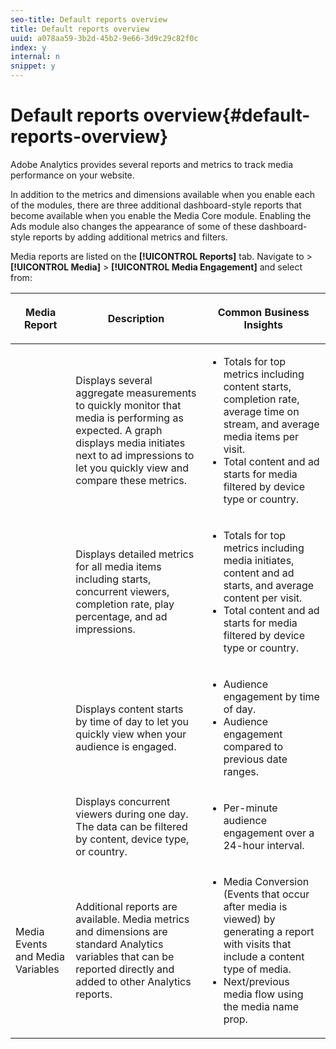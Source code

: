 ```yaml
---
seo-title: Default reports overview
title: Default reports overview
uuid: a078aa59-3b2d-45b2-9e66-3d9c29c82f0c
index: y
internal: n
snippet: y
---
```


# Default reports overview{#default-reports-overview}

Adobe Analytics provides several reports and metrics to track media performance on your website.

In addition to the metrics and dimensions available when you enable each of the modules, there are three additional dashboard-style reports that become available when you enable the Media Core module. Enabling the Ads module also changes the appearance of some of these dashboard-style reports by adding additional metrics and filters.

Media reports are listed on the **[!UICONTROL Reports]** tab. Navigate to > **[!UICONTROL Media]** > **[!UICONTROL Media Engagement]** and select from: 

<table id="table_3B8DDC9D47034856BC4441BA8BB93208"> 
 <thead> 
  <tr> 
   <th colname="col1" class="entry"> <p>Media Report </p> </th> 
   <th colname="col2" class="entry"> <p>Description </p> </th> 
   <th colname="col3" class="entry"> <p>Common Business Insights </p> </th> 
  </tr> 
 </thead>
 <tbody> 
  <tr> 
   <td colname="col1"><a href="../../media-reports/media-default-reports/media-reports-overview.md"></a></td> 
   <td colname="col2"> <p>Displays several aggregate measurements to quickly monitor that media is performing as expected. A graph displays media initiates next to ad impressions to let you quickly view and compare these metrics. </p> </td> 
   <td colname="col3"> 
    <ul id="ul_1B90C2C1B57440BA8482DFDD84ADE078"> 
     <li id="li_1EEE0441DD3E4BAB9BF39DEB8BA7221F">Totals for top metrics including content starts, completion rate, average time on stream, and average media items per visit. </li> 
     <li id="li_9F3095663AFD474CBDB3DEC119FA6FB0">Total content and ad starts for media filtered by device type or country. </li> 
    </ul> </td> 
  </tr> 
  <tr> 
   <td colname="col1"><a href="../../media-reports/media-default-reports/media-reports-detail.md"></a></td> 
   <td colname="col2"> <p>Displays detailed metrics for all media items including starts, concurrent viewers, completion rate, play percentage, and ad impressions. </p> </td> 
   <td colname="col3"> 
    <ul id="ul_2890CE365EA749A483FC47E1960B3B8B"> 
     <li id="li_0298F815952D42F39F6055C041ED9B5A">Totals for top metrics including media initiates, content and ad starts, and average content per visit. </li> 
     <li id="li_D811B51C7D424E6AA6721E9C8281EF61">Total content and ad starts for media filtered by device type or country. </li> 
    </ul> </td> 
  </tr> 
  <tr> 
   <td colname="col1"><a href="../../media-reports/media-default-reports/media-reports-daypart.md"></a></td> 
   <td colname="col2"> <p>Displays content starts by time of day to let you quickly view when your audience is engaged. </p> </td> 
   <td colname="col3"> 
    <ul id="ul_2F16537BD35D49AE893B8B6975731C39"> 
     <li id="li_E24BBE6D159B40A1B455AF0F88ABAA0B">Audience engagement by time of day. </li> 
     <li id="li_F3DBCF1BBB1447EBBED7CBA2DEE4C5F5">Audience engagement compared to previous date ranges. </li> 
    </ul> </td> 
  </tr> 
  <tr> 
   <td colname="col1"> <a href="../../media-reports/media-default-reports/media-concurrent-viewers.md"></a></td> 
   <td colname="col2"> Displays concurrent viewers during one day. The data can be filtered by content, device type, or country. </td> 
   <td colname="col3"> 
    <ul id="ul_5039F7CB1AE944BBA3738FEBBF55FF96"> 
     <li id="li_EF1F1F8705344E50BA45BB634D6EDFD9">Per-minute audience engagement over a 24-hour interval. </li> 
    </ul> </td> 
  </tr> 
  <tr> 
   <td colname="col1"> <p>Media Events and Media Variables </p> </td> 
   <td colname="col2"> <p>Additional reports are available. Media metrics and dimensions are standard <span class="keyword"> Analytics</span> variables that can be reported directly and added to other <span class="keyword"> Analytics</span> reports. </p> </td> 
   <td colname="col3"> 
    <ul id="ul_0359D637E8684A29921CFB9A5B3BFC51"> 
     <li id="li_4D1DD993E38D4E208F9273A383932F2A">Media Conversion (Events that occur after media is viewed) by generating a report with visits that include a content type of media. </li> 
     <li id="li_8EE50D18B2AA4162BAED4AAD77B7E3BD">Next/previous media flow using the media name prop. </li> 
    </ul> </td> 
  </tr> 
 </tbody> 
</table>

